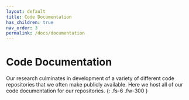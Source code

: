```yaml
---
layout: default
title: Code Documentation
has_children: true
nav_order: 3
permalink: /docs/documentation
---
```


# Code Documentation

Our research culminates in development of a variety of different code repositories that
we often make publicly available. Here we host all of our code documentation for our repositories.
{: .fs-6 .fw-300 }
